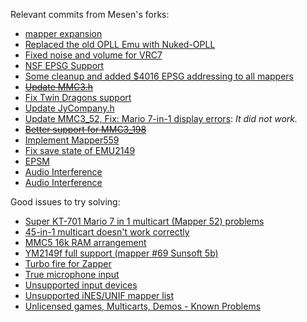 Relevant commits from Mesen's forks:

* [mapper expansion](https://github.com/knderia-other/Mesen/commit/670a8e8e14955288745b7aba5e0e682b98c2c9fc)
* [Replaced the old OPLL Emu with Nuked-OPLL](https://github.com/Perkka2/Mesen/commit/a2cfc58a0293d08d528b5e96d620ccb25f2ef4c4)
* [Fixed noise and volume for VRC7](https://github.com/Perkka2/Mesen/commit/6c5454638fcc59758933d30c1781dde5b044d219)
* [NSF EPSG Support](https://github.com/Perkka2/Mesen/commit/85586aaa359b9779084fff7658208fb0efb84c72)
* [Some cleanup and added $4016 EPSG addressing to all mappers](https://github.com/Perkka2/Mesen/commit/64efda4e0b107feb771cbc8618e65a3d0e838299)
* [~~Update MMC3.h~~](https://github.com/mkwong98/Mesen/commit/c16d0ac8b374401c7fe1656c62124191f6d7f30b)
* [Fix Twin Dragons support](https://github.com/mkwong98/Mesen/commit/91185e1a43a32a96a7d6c67d3de18164efc936f3)
* [Update JyCompany.h](https://github.com/Perkka2/Mesen/commit/cd99aedb1e49085c2db481f55a9dedd4c9be5774)
* [Update MMC3_52, Fix: Mario 7-in-1 display errors](https://github.com/Perkka2/Mesen/commit/45f2a51f282a237faf7e1774c8e7a39ad76a4910): *It did not work.*
* [~~Better support for MMC3_198~~](https://github.com/Perkka2/Mesen/commit/3477a2663eaee9705d0e494865fca1b87c31963d)
* [Implement Mapper559](https://github.com/GamingLiamStudios/Mesen-X/commit/13122397f29a8b48b2ae4840e0d59f4d11ed9f34)
* [Fix save state of EMU2149](https://github.com/Erendel/Mesen/commit/58c439b692338a370a3ce1c2ec5a9ad8f832210e)
* [EPSM](https://github.com/Erendel/Mesen/commits/0300696774c946cb216c706898c5f4ba606ebaca/Core/EPSMAudio.h)
* [Audio Interference](https://github.com/Erendel/Mesen/commit/a22b17b2c14bc7d5211b3309016ded869757d3c5#diff-bf0c86f4ea09f99283a03cc12dc5c21792cd5bab75677564126bcb6e9143d8e8)
* [Audio Interference](https://github.com/Erendel/Mesen/commit/a6cfe578fbbd0dccd28540e61b188d9ec95727a2#diff-bf0c86f4ea09f99283a03cc12dc5c21792cd5bab75677564126bcb6e9143d8e8)

Good issues to try solving:

* [Super KT-701 Mario 7 in 1 multicart (Mapper 52) problems](https://github.com/SourMesen/Mesen/issues/867)
* [45-in-1 multicart doesn't work correctly](https://github.com/SourMesen/Mesen/issues/828)
* [MMC5 16k RAM arrangement](https://github.com/SourMesen/Mesen/issues/702)
* [YM2149f full support (mapper #69 Sunsoft 5b)](https://github.com/SourMesen/Mesen/issues/621)
* [Turbo fire for Zapper](https://github.com/SourMesen/Mesen/issues/584)
* [True microphone input](https://github.com/SourMesen/Mesen/issues/502)
* [Unsupported input devices](https://github.com/SourMesen/Mesen/issues/361)
* [Unsupported iNES/UNIF mapper list](https://github.com/SourMesen/Mesen/issues/136)
* [Unlicensed games, Multicarts, Demos - Known Problems](https://github.com/SourMesen/Mesen/issues/128)
